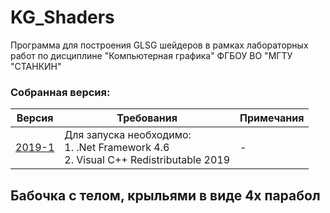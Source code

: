 # KG_Shaders
Программа для построения GLSG шейдеров в рамках лабораторных работ по дисциплине "Компьютерная графика" ФГБОУ ВО "МГТУ "СТАНКИН"

### Собранная версия:

| Версия | Требования | Примечания |
| --- | --- | --- |
| [2019-1](http://itvs-stankin.ru/files/KG-SHADERS-2019-1.zip) | Для запуска необходимо: <br> 1. .Net Framework 4.6 <br> 2. Visual C++ Redistributable  2019 | - |



## Бабочка с телом, крыльями в виде 4х парабол
